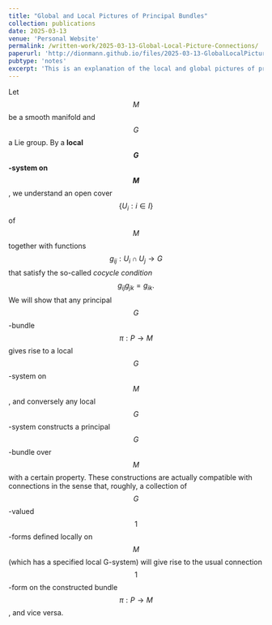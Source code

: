 ```yaml
---
title: "Global and Local Pictures of Principal Bundles"
collection: publications
date: 2025-03-13
venue: 'Personal Website'
permalink: /written-work/2025-03-13-Global-Local-Picture-Connections/
paperurl: 'http://dionmann.github.io/files/2025-03-13-GlobalLocalPictureConnections.pdf'
pubtype: 'notes'
excerpt: 'This is an explanation of the local and global pictures of principal $$G$$-bundles, as well as how these pictures are compatible with connections.'
---
```


Let $$M$$ be a smooth manifold and $$G$$ a Lie group. By a **local $$G$$-system on $$M$$**, we understand an open cover $$\{U_i : i \in I\}$$ of $$M$$ together with functions $$g_{ij} : U_i \cap U_j \to G$$ that satisfy the so-called _cocycle condition_ $$g_{ij}g_{jk} = g_{ik}.$$ We will show that any principal $$G$$-bundle $$\pi : P \to M$$ gives rise to a local $$G$$-system on $$M$$, and conversely any local $$G$$-system constructs a principal $$G$$-bundle over $$M$$ with a certain property. These constructions are actually compatible with connections in the sense that, roughly, a collection of $$G$$-valued $$1$$-forms defined locally on $$M$$ (which has a specified local G-system) will give rise to the usual connection $$1$$-form on the constructed bundle $$\pi : P \to M$$, and vice versa.
